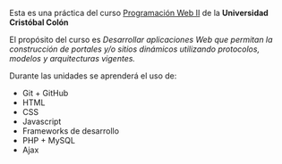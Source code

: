 Esta es una práctica del curso [Programación Web II](https://av-exactas.ucc.mx/mod/assign/view.php?id=7626) de la **Universidad Cristóbal Colón**

El propósito del curso es _Desarrollar aplicaciones Web que permitan la construcción de portales y/o sitios dinámicos utilizando protocolos, modelos y arquitecturas vigentes._

Durante las unidades se aprenderá el uso de:

* Git + GitHub
* HTML
* CSS
* Javascript
* Frameworks de desarrollo
* PHP + MySQL
* Ajax


